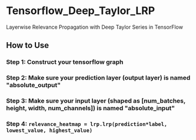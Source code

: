 # Tensorflow_Deep_Taylor_LRP
Layerwise Relevance Propagation with Deep Taylor Series in TensorFlow

## How to Use

### Step 1: Construct your tensorflow graph
### Step 2: Make sure your prediction layer (output layer) is named "absolute_output"
### Step 3: Make sure your input layer (shaped as [num_batches, height, width, num_channels]) is named "absolute_input"
### Step 4: `relevance_heatmap = lrp.lrp(prediction*label, lowest_value, highest_value)`